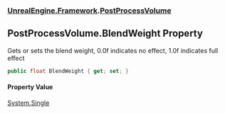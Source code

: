 ### [UnrealEngine.Framework](./UnrealEngine-Framework.md 'UnrealEngine.Framework').[PostProcessVolume](./UnrealEngine-Framework-PostProcessVolume.md 'UnrealEngine.Framework.PostProcessVolume')
## PostProcessVolume.BlendWeight Property
Gets or sets the blend weight, 0.0f indicates no effect, 1.0f indicates full effect  
```csharp
public float BlendWeight { get; set; }
```
#### Property Value
[System.Single](https://docs.microsoft.com/en-us/dotnet/api/System.Single 'System.Single')  
